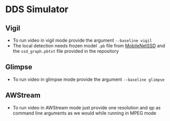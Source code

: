 # DDS Simulator

## Vigil
* To run video in vigil mode provide the argument `--baseline vigil` 
* The local detection needs frozen model `.pb` file from [MobileNetSSD](http://download.tensorflow.org/models/object_detection/ssd_mobilenet_v2_coco_2018_03_29.tar.gz) and the `ssd_graph.pbtxt` file provided in the repository


## Glimpse
* To run video in glimpse mode provide the argument `--baseline glimpse`

## AWStream
* To run video in AWStream mode just provide one resolution and qp as command line arguments as we would while running in MPEG mode

